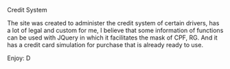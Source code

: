 Credit System

The site was created to administer the credit system of certain drivers, has a lot of legal and custom for me, I believe that some information of functions can be used with JQuery in which it facilitates the mask of CPF, RG. And it has a credit card simulation for purchase that is already ready to use.

Enjoy: D
